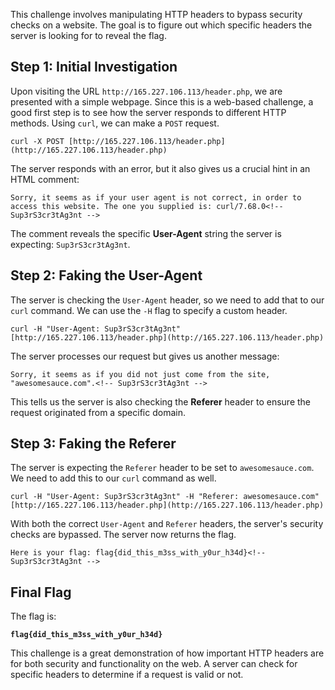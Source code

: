This challenge involves manipulating HTTP headers to bypass security checks on a website. The goal is to figure out which specific headers the server is looking for to reveal the flag.

## Step 1: Initial Investigation

Upon visiting the URL `http://165.227.106.113/header.php`, we are presented with a simple webpage. Since this is a web-based challenge, a good first step is to see how the server responds to different HTTP methods. Using `curl`, we can make a `POST` request.

```
curl -X POST [http://165.227.106.113/header.php](http://165.227.106.113/header.php)
```

The server responds with an error, but it also gives us a crucial hint in an HTML comment:

`Sorry, it seems as if your user agent is not correct, in order to access this website. The one you supplied is: curl/7.68.0<!-- Sup3rS3cr3tAg3nt -->`

The comment reveals the specific **User-Agent** string the server is expecting: `Sup3rS3cr3tAg3nt`.

## Step 2: Faking the User-Agent

The server is checking the `User-Agent` header, so we need to add that to our `curl` command. We can use the `-H` flag to specify a custom header.

```
curl -H "User-Agent: Sup3rS3cr3tAg3nt" [http://165.227.106.113/header.php](http://165.227.106.113/header.php)
```

The server processes our request but gives us another message:

`Sorry, it seems as if you did not just come from the site, "awesomesauce.com".<!-- Sup3rS3cr3tAg3nt -->`

This tells us the server is also checking the **Referer** header to ensure the request originated from a specific domain.

## Step 3: Faking the Referer

The server is expecting the `Referer` header to be set to `awesomesauce.com`. We need to add this to our `curl` command as well.

```
curl -H "User-Agent: Sup3rS3cr3tAg3nt" -H "Referer: awesomesauce.com" [http://165.227.106.113/header.php](http://165.227.106.113/header.php)
```

With both the correct `User-Agent` and `Referer` headers, the server's security checks are bypassed. The server now returns the flag.

`Here is your flag: flag{did_this_m3ss_with_y0ur_h34d}<!-- Sup3rS3cr3tAg3nt -->`

## Final Flag

The flag is:

**`flag{did_this_m3ss_with_y0ur_h34d}`**

This challenge is a great demonstration of how important HTTP headers are for both security and functionality on the web. A server can check for specific headers to determine if a request is valid or not.